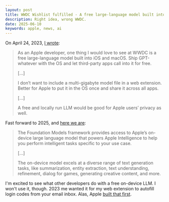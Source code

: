 ```yaml
---
layout: post
title: WWDC Wishlist fulfilled - A free large-language model built into iOS and macOS
description: Right idea, wrong WWDC.
date: 2025-06-10
keywords: apple, news, ai
---
```


On April 24, 2023, [I wrote](/blog/wwdc-23-wishlist-free-local-chatgpt):

> As an Apple developer, one thing I would love to see at WWDC is a free large-language model built into iOS and macOS. Ship GPT-whatever with the OS and let third-party apps call into it for free.
>
> [...]
>
> I don’t want to include a multi-gigabyte model file in a web extension. Better for Apple to put it in the OS once and share it across all apps.
>
> [...]
>
> A free and locally run LLM would be good for Apple users’ privacy as well.

Fast forward to 2025, and [here we are](https://developer.apple.com/documentation/foundationmodels):

> The Foundation Models framework provides access to Apple’s on-device large language model that powers Apple Intelligence to help you perform intelligent tasks specific to your use case.
>
> [...]
>
> The on-device model excels at a diverse range of text generation tasks, like summarization, entity extraction, text understanding, refinement, dialog for games, generating creative content, and more.

I'm excited to see what other developers do with a free on-device LLM. I won't use it, though. 2023 me wanted it for my web extension to autofill login codes from your email inbox. Alas, Apple [built that first](https://www.cnet.com/tech/mobile/you-can-now-autofill-email-verification-codes-on-ios-17/).
